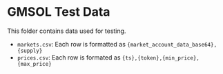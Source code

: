 # GMSOL Test Data

This folder contains data used for testing.

- `markets.csv`: Each row is formatted as `{market_account_data_base64},{supply}`
- `prices.csv`: Each row is formated as `{ts},{token},{min_price},{max_price}`
